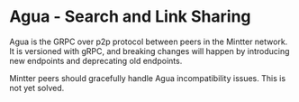 # Agua - Search and Link Sharing

Agua is the GRPC over p2p protocol between peers in the Mintter network. It is versioned with gRPC, and breaking changes will happen by introducing new endpoints and deprecating old endpoints.

Mintter peers should gracefully handle Agua incompatibility issues. This is not yet solved.
